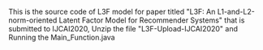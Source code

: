 This is the source code of L3F model for paper titled "L3F: An L1-and-L2-norm-oriented Latent Factor Model for Recommender Systems" that is submitted to IJCAI2020,
Unzip the file "L3F-Upload-IJCAI2020" and Running the Main_Function.java
